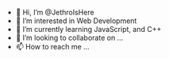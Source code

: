 - 👋 Hi, I’m @JethroIsHere
- 👀 I’m interested in Web Development
- 🌱 I’m currently learning JavaScript, and C++
- 💞️ I’m looking to collaborate on ...
- 📫 How to reach me ...

<!---
JethroIsHere/JethroIsHere is a ✨ special ✨ repository because its `README.md` (this file) appears on your GitHub profile.
You can click the Preview link to take a look at your changes.
--->
